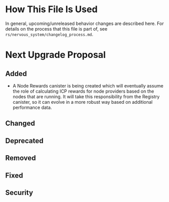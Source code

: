 # How This File Is Used

In general, upcoming/unreleased behavior changes are described here. For details
on the process that this file is part of, see
`rs/nervous_system/changelog_process.md`.


# Next Upgrade Proposal

## Added

* A Node Rewards canister is being created which will eventually assume the role of calculating ICP rewards 
  for node providers based on the nodes that are running.  It will take this responsibility from the 
  Registry canister, so it can evolve in a more robust way based on additional performance data.

## Changed

## Deprecated

## Removed

## Fixed

## Security
